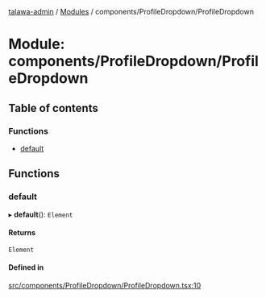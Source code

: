 [talawa-admin](../README.md) / [Modules](../modules.md) / components/ProfileDropdown/ProfileDropdown

# Module: components/ProfileDropdown/ProfileDropdown

## Table of contents

### Functions

- [default](components_ProfileDropdown_ProfileDropdown.md#default)

## Functions

### default

▸ **default**(): `Element`

#### Returns

`Element`

#### Defined in

[src/components/ProfileDropdown/ProfileDropdown.tsx:10](https://github.com/krishna619/talawa-admin/blob/63d4450/src/components/ProfileDropdown/ProfileDropdown.tsx#L10)
